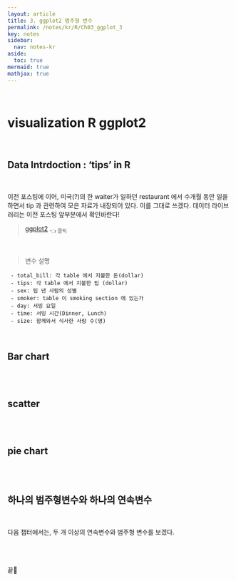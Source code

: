```yaml
---
layout: article
title: 3. ggplot2 범주형 변수
permalink: /notes/kr/R/Ch03_ggplot_3
key: notes
sidebar:
  nav: notes-kr
aside:
  toc: true
mermaid: true
mathjax: true
---
```



<br>

# visualization R ggplot2 
<br>


## Data Intrdoction : ‘tips’ in R
<br>

이전 포스팅에 이어, 미국(?)의 한 waiter가 일하던 restaurant 에서 수개월 동안 일을 하면서 tip 과 관련하여 모은 자료가 내장되어 있다. 이를 그대로 쓰겠다. 데이터 라이브러리는 이전 포스팅 앞부분에서 확인바란다!


>  [ggplot2](/notes/kr/R/Ch02_ggplot_2.md) <sub>👈 클릭</sub>

<br>

> 변수 설명

```
 - total_bill: 각 table 에서 지불한 돈(dollar)
 - tips: 각 table 에서 지불한 팁 (dollar)
 - sex: 팁 낸 사람의 성별
 - smoker: table 이 smoking section 에 있는가
 - day: 서빙 요일
 - time: 서빙 시간(Dinner, Lunch)
 - size: 함께와서 식사한 사람 수(명)
 ```
<br>


## Bar chart
<br>






<br>

## scatter
<br>





<br>

## pie chart
<br>





<br>

## 하나의 범주형변수와 하나의 연속변수
<br>




다음 챕터에서는, 두 개 이상의 연속변수와 범주형 변수를 보겠다.



<br><br><br>
끝🙂

<br><br><br>